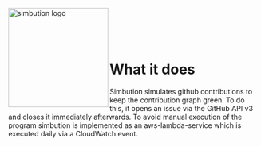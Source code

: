 <img src="https://i.ibb.co/QYHDXJ9/simbution.png" align="left"
     title="simbution logo" width="200">

<br/><br/><br/><br/>

# What it does
Simbution simulates github contributions to keep the contribution graph green. To do this, it opens an issue via the GitHub API v3 and closes it immediately afterwards. To avoid manual execution of the program simbution is implemented as an aws-lambda-service which is executed daily via a CloudWatch event.